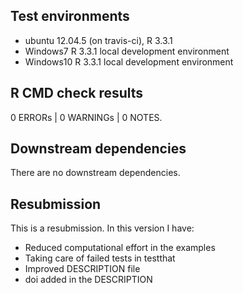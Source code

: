 ## Test environments
* ubuntu 12.04.5 (on travis-ci), R 3.3.1
* Windows7  R 3.3.1 local development environment
* Windows10 R 3.3.1 local development environment

## R CMD check results

0 ERRORs | 0 WARNINGs | 0 NOTES. 

## Downstream dependencies

There are no downstream dependencies.

## Resubmission
This is a resubmission. In this version I have:

* Reduced computational effort in the examples
* Taking care of failed tests in testthat
* Improved DESCRIPTION file
* doi added in the DESCRIPTION
